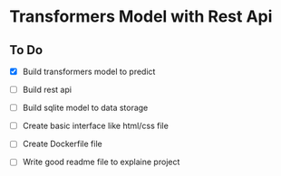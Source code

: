 # Transformers Model with Rest Api

## To Do
- [x] Build transformers model to predict
- [ ] Build rest api  
- [ ] Build sqlite model to data storage
- [ ] Create basic interface like html/css file
- [ ] Create Dockerfile file
- [ ] Write good readme file to explaine project

